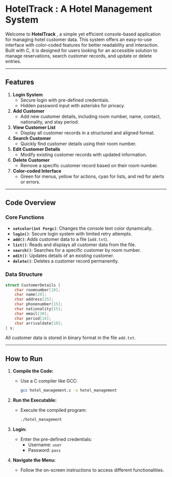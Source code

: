 # **HotelTrack : A Hotel Management System**

Welcome to **HotelTrack** , a simple yet efficient console-based application for managing hotel customer data. This system offers an easy-to-use interface with color-coded features for better readability and interaction. Built with C, it is designed for users looking for an accessible solution to manage reservations, search customer records, and update or delete entries.

---

## **Features**
1. **Login System**
   - Secure login with pre-defined credentials.
   - Hidden password input with asterisks for privacy.
2. **Add Customer**
   - Add new customer details, including room number, name, contact, nationality, and stay period.
3. **View Customer List**
   - Display all customer records in a structured and aligned format.
4. **Search Customer**
   - Quickly find customer details using their room number.
5. **Edit Customer Details**
   - Modify existing customer records with updated information.
6. **Delete Customer**
   - Remove a specific customer record based on their room number.
7. **Color-coded Interface**
   - Green for menus, yellow for actions, cyan for lists, and red for alerts or errors.

---

## **Code Overview**

### **Core Functions**
- **`setcolor(int Forgc)`**: Changes the console text color dynamically.
- **`login()`**: Secure login system with limited retry attempts.
- **`add()`**: Adds customer data to a file (`add.txt`).
- **`list()`**: Reads and displays all customer data from the file.
- **`search()`**: Searches for a specific customer by room number.
- **`edit()`**: Updates details of an existing customer.
- **`delete()`**: Deletes a customer record permanently.

### **Data Structure**
```c
struct CustomerDetails {
    char roomnumber[10];
    char name[20];
    char address[25];
    char phonenumber[15];
    char nationality[15];
    char email[20];
    char period[10];
    char arrivaldate[10];
} s;
```
All customer data is stored in binary format in the file `add.txt`.

---

## **How to Run**
1. **Compile the Code:**
   - Use a C compiler like GCC:
     ```bash
     gcc hotel_management.c -o hotel_management
     ```
2. **Run the Executable:**
   - Execute the compiled program:
     ```bash
     ./hotel_management
     ```
3. **Login:**
   - Enter the pre-defined credentials:
     - Username: `user`
     - Password: `pass`

4. **Navigate the Menu:**
   - Follow the on-screen instructions to access different functionalities.
